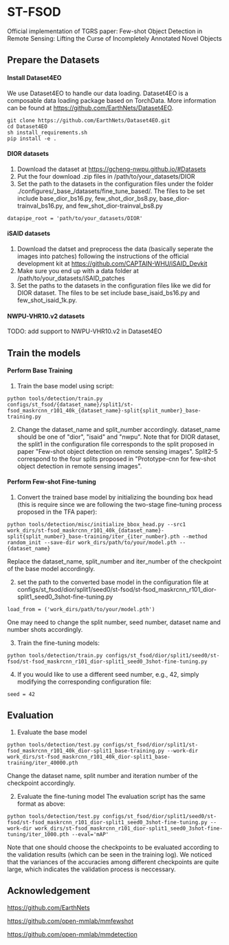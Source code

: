 # ST-FSOD
Official implementation of TGRS paper: Few-shot Object Detection in Remote Sensing: Lifting the Curse of Incompletely Annotated Novel Objects

## Prepare the Datasets
#### Install Dataset4EO
We use Dataset4EO to handle our data loading. Dataset4EO is a composable data loading package based on TorchData. More information can be found at https://github.com/EarthNets/Dataset4EO.

```shell
git clone https://github.com/EarthNets/Dataset4EO.git
cd Dataset4EO
sh install_requirements.sh
pip install -e .
```

#### DIOR datasets
1. Download the dataset at https://gcheng-nwpu.github.io/#Datasets
2. Put the four download .zip files in /path/to/your_datasets/DIOR
3. Set the path to the datasets in the configuration files under the folder ./configures/\_base_/datasets/fine_tune_based/. The files to be set include base_dior_bs16.py, few_shot_dior_bs8.py, base_dior-trainval_bs16.py, and few_shot_dior-trainval_bs8.py
```shell
datapipe_root = 'path/to/your_datasets/DIOR'
```

#### iSAID datasets
1. Download the datset and preprocess the data (basically seperate the images into patches) following the instructions of the official development kit at https://github.com/CAPTAIN-WHU/iSAID_Devkit
2. Make sure you end up with a data folder at /path/to/your_datasets/iSAID_patches
3. Set the paths to the datasets in the configuration files like we did for DIOR dataset. The files to be set include base_isaid_bs16.py and few_shot_isaid_1k.py.

#### NWPU-VHR10.v2 datasets
TODO: add support to NWPU-VHR10.v2 in Dataset4EO

## Train the models
#### Perform Base Training
1. Train the base model using script:
```shell
python tools/detection/train.py configs/st_fsod/{dataset_name}/split1/st-fsod_maskrcnn_r101_40k_{dataset_name}-split{split_number}_base-training.py
```

2. Change the dataset_name and split_number accordingly. dataset_name should be one of "dior", "isaid" and "nwpu". Note that for DIOR dataset, the split1 in the configuration file corresponds to the split proposed in paper "Few-shot object detection on remote sensing images". Split2-5 correspond to the four splits proposed in "Prototype-cnn for few-shot object detection in remote sensing images".

#### Perform Few-shot Fine-tuning
1. Convert the trained base model by initializing the bounding box head (this is require since we are following the two-stage fine-tuning process proposed in the TFA paper):
```shell
python tools/detection/misc/initialize_bbox_head.py --src1 work_dirs/st-fsod_maskrcnn_r101_40k_{dataset_name}-split{split_number}_base-training/iter_{iter_number}.pth --method random_init --save-dir work_dirs/path/to/your/model.pth --{dataset_name}
```
Replace the dataset_name, split_number and iter_number of the checkpoint of the base model accordingly.

2. set the path to the converted base model in the configuration file at configs/st_fsod/dior/split1/seed0/st-fsod/st-fsod_maskrcnn_r101_dior-split1_seed0_3shot-fine-tuning.py
```shell
load_from = ('work_dirs/path/to/your/model.pth')
```
One may need to change the split number, seed number, dataset name and number shots accordingly.

3. Train the fine-tuning models:
```shell
python tools/detection/train.py configs/st_fsod/dior/split1/seed0/st-fsod/st-fsod_maskrcnn_r101_dior-split1_seed0_3shot-fine-tuning.py
```

4. If you would like to use a different seed number, e.g., 42, simply modifying the corresponding configuration file:
```shell
seed = 42
```

## Evaluation
1. Evaluate the base model
```shell
python tools/detection/test.py configs/st_fsod/dior/split1/st-fsod_maskrcnn_r101_40k_dior-split1_base-training.py --work-dir work_dirs/st-fsod_maskrcnn_r101_40k_dior-split1_base-training/iter_40000.pth
```
Change the dataset name, split number and iteration number of the checkpoint accordingly.

2. Evaluate the fine-tuning model
The evaluation script has the same format as above:
```shell
python tools/detection/test.py configs/st_fsod/dior/split1/seed0/st-fsod/st-fsod_maskrcnn_r101_dior-split1_seed0_3shot-fine-tuning.py --work-dir work_dirs/st-fsod_maskrcnn_r101_dior-split1_seed0_3shot-fine-tuning/iter_1000.pth --eval='mAP'
```
Note that one should choose the checkpoints to be evaluated according to the validation results (which can be seen in the training log). We noticed that the variances of the accuracies among different checkpoints are quite large, which indicates the validation process is neccessary.

## Acknowledgement
https://github.com/EarthNets

https://github.com/open-mmlab/mmfewshot

https://github.com/open-mmlab/mmdetection
